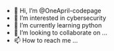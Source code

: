 - 👋 Hi, I’m @OneApril-codepage
- 👀 I’m interested in cybersecurity
- 🌱 I’m currently learning python
- 💞️ I’m looking to collaborate on ...
- 📫 How to reach me ...

<!---
OneApril-codepage/OneApril-codepage is a ✨ special ✨ repository because its `README.md` (this file) appears on your GitHub profile.
You can click the Preview link to take a look at your changes.
--->
